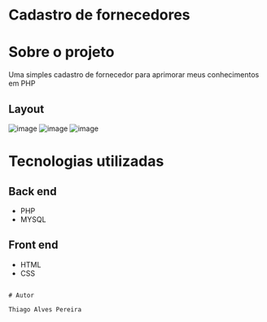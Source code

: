 # Cadastro de fornecedores

# Sobre o projeto

Uma simples cadastro de fornecedor para aprimorar meus conhecimentos em PHP

## Layout 

![image](https://user-images.githubusercontent.com/91577622/152400741-a511f1fa-555b-45f9-ac69-d79d2e7096a6.png)
![image](https://user-images.githubusercontent.com/91577622/152402031-b2d998b4-62ed-4177-9b39-56926cc305cb.png)
![image](https://user-images.githubusercontent.com/91577622/152402104-c82c6dc6-622a-4879-bbcc-1751717d45b4.png)

# Tecnologias utilizadas
## Back end
- PHP
- MYSQL
## Front end
- HTML
- CSS

```

# Autor

Thiago Alves Pereira